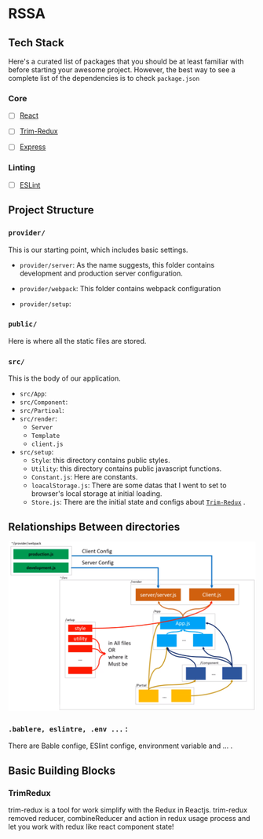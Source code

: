 # RSSA


## Tech Stack

Here's a curated list of packages that you should be at least familiar with before starting your awesome project. However, the best way to see a complete list of the dependencies is to check `package.json`

### Core

- [ ] [React](https://facebook.github.io/react/)
- [ ] [Trim-Redux](https://github.com/ebrahimiaval/trim-redux#readme)
- [ ] [Express](https://expressjs.com/)


### Linting

- [ ] [ESLint](http://eslint.org/)


## Project Structure

### `provider/`
This is our starting point, which includes basic settings.
- `provider/server`: As the name suggests, this folder contains development and production server configuration.

- `provider/webpack`: This folder contains webpack configuration 

- `provider/setup`: 


### `public/`
Here is where all the static files are stored.



### `src/`
This is the body of our application.
- `src/App`:
- `src/Component`:
- `src/Partioal`:
- `src/render`:
   - `Server` 
   - `Template` 
   - `client.js` 
- `src/setup`:
     - `Style`: this directory contains public styles.
     - `Utility`: this directory contains public javascript functions.
     - `Constant.js`: Here are constants.
     - `loacalStorage.js`: There are some datas that I went to set to browser's local storage at initial loading. 
     - `Store.js`: There are the initial state and configs about [`Trim-Redux`](../js/trim-redux.md) .

## Relationships Between directories

<img src="relationships.png" title="Relationships Between directories" />

### `.bablere, eslintre, .env ...` : 
There are Bable confige, ESlint confige, environment variable and ... .



## Basic Building Blocks


### TrimRedux

trim-redux is a tool for work simplify with the Redux in Reactjs. trim-redux removed reducer, combineReducer and action in redux usage process
and let you work with redux like react component state!
